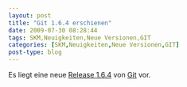 ```yaml
---
layout: post
title: "Git 1.6.4 erschienen"
date: 2009-07-30 08:28:44
tags: SKM,Neuigkeiten,Neue Versionen,GIT
categories: [SKM,Neuigkeiten,Neue Versionen,GIT]
post-type: blog
---
```

Es liegt eine neue <a href="http://www.kernel.org/pub/software/scm/git/docs/RelNotes-1.6.4.txt">Release 1.6.4</a> von <a href="http://git-scm.com/">Git</a> vor.
